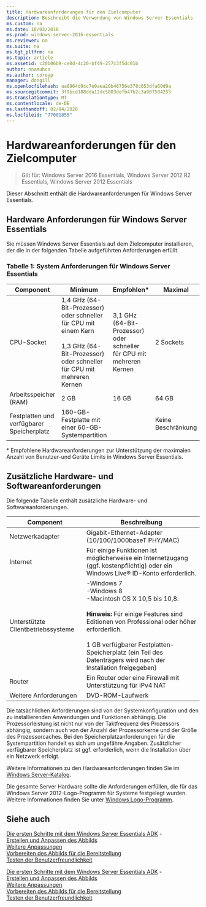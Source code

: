 ```yaml
---
title: Hardwareanforderungen für den Zielcomputer
description: Beschreibt die Verwendung von Windows Server Essentials
ms.custom: na
ms.date: 10/03/2016
ms.prod: windows-server-2016-essentials
ms.reviewer: na
ms.suite: na
ms.tgt_pltfrm: na
ms.topic: article
ms.assetid: c20b06b9-ce0d-4c20-bf49-257c3f5dc01b
author: nnamuhcs
ms.author: coreyp
manager: dongill
ms.openlocfilehash: aa8964d9cc7e0aea20b48756e378c053dfa60d9a
ms.sourcegitcommit: 3f9bcd188dda12dc5803defb47b2c3a907504255
ms.translationtype: MT
ms.contentlocale: de-DE
ms.lasthandoff: 02/04/2020
ms.locfileid: "77001855"
---
```

# <a name="hardware-requirements-for-the-target-computer"></a>Hardwareanforderungen für den Zielcomputer

>Gilt für: Windows Server 2016 Essentials, Windows Server 2012 R2 Essentials, Windows Server 2012 Essentials

Dieser Abschnitt enthält die Hardwareanforderungen für Windows Server Essentials.  
  
## <a name="hardware-requirements-for-windows-server-essentials"></a>Hardware Anforderungen für Windows Server Essentials  
 Sie müssen Windows Server Essentials auf dem Zielcomputer installieren, der die in der folgenden Tabelle aufgeführten Anforderungen erfüllt.  
  
### <a name="table-1--system-requirements-for-windows-server-essentials"></a>Tabelle 1: System Anforderungen für Windows Server Essentials  
  
|Component|Minimum|Empfohlen*|Maximal|  
|---------------|-------------|-------------------|-------------|  
|CPU-Socket|1,4 GHz (64-Bit-Prozessor) oder schneller für CPU mit einem Kern<br /><br /> 1,3 GHz (64-Bit-Prozessor) oder schneller für CPU mit mehreren Kernen|3,1 GHz (64-Bit-Prozessor) oder schneller für CPU mit mehreren Kernen|2 Sockets|  
|Arbeitsspeicher (RAM)|2 GB|16 GB|64 GB|  
|Festplatten und verfügbarer Speicherplatz|160-GB-Festplatte mit einer 60-GB-Systempartition||Keine Beschränkung|  
  
 \* Empfohlene Hardwareanforderungen zur Unterstützung der maximalen Anzahl von Benutzer-und Geräte Limits in Windows Server Essentials.  
  
## <a name="additional-hardware-and-software-requirements"></a>Zusätzliche Hardware- und Softwareanforderungen  
 Die folgende Tabelle enthält zusätzliche Hardware- und Softwareanforderungen.  
  
|Component|Beschreibung|  
|---------------|-----------------|  
|Netzwerkadapter|Gigabit-Ethernet-Adapter (10/100/1000baseT PHY/MAC)|  
|Internet|Für einige Funktionen ist möglicherweise ein Internetzugang (ggf. kostenpflichtig) oder ein Windows Live® ID-Konto erforderlich.|  
|Unterstützte Clientbetriebssysteme|-Windows 7<br />-Windows 8<br />-Macintosh OS X 10,5 bis 10,8.<br /><br /> **Hinweis:** Für einige Features sind Editionen von Professional oder höher erforderlich.<br /><br /> 1 GB verfügbarer Festplatten-Speicherplatz (ein Teil des Datenträgers wird nach der Installation freigegeben)|  
|Router|Ein Router oder eine Firewall mit Unterstützung für IPv4 NAT|  
|Weitere Anforderungen|DVD-ROM-Laufwerk|  
  
 Die tatsächlichen Anforderungen sind von der Systemkonfiguration und den zu installierenden Anwendungen und Funktionen abhängig. Die Prozessorleistung ist nicht nur von der Taktfrequenz des Prozessors abhängig, sondern auch von der Anzahl der Prozessorkerne und der Größe des Prozessorcaches. Bei den Speicherplatzanforderungen für die Systempartition handelt es sich um ungefähre Angaben. Zusätzlicher verfügbarer Speicherplatz ist ggf. erforderlich, wenn die Installation über ein Netzwerk erfolgt.  
  
 Weitere Informationen zu den Hardwareanforderungen finden Sie im [Windows Server-Katalog](https://www.windowsservercatalog.com).  
  
 Die gesamte Server Hardware sollte die Anforderungen erfüllen, die für das Windows Server 2012-Logo-Programm für Systeme festgelegt wurden. Weitere Informationen finden Sie unter [Windows Logo-Programm](https://www.microsoft.com/whdc/winlogo/hwrequirements.mspx).  
  
## <a name="see-also"></a>Siehe auch  

 [Die ersten Schritte mit dem Windows Server Essentials ADK](Getting-Started-with-the-Windows-Server-Essentials-ADK.md) -   
 [Erstellen und Anpassen des Abbilds](Creating-and-Customizing-the-Image.md)   
 [Weitere Anpassungen](Additional-Customizations.md)   
 [Vorbereiten des Abbilds für die Bereitstellung](Preparing-the-Image-for-Deployment.md)   
 [Testen der Benutzerfreundlichkeit](Testing-the-Customer-Experience.md)

 [Die ersten Schritte mit dem Windows Server Essentials ADK](../install/Getting-Started-with-the-Windows-Server-Essentials-ADK.md) -   
 [Erstellen und Anpassen des Abbilds](../install/Creating-and-Customizing-the-Image.md)   
 [Weitere Anpassungen](../install/Additional-Customizations.md)   
 [Vorbereiten des Abbilds für die Bereitstellung](../install/Preparing-the-Image-for-Deployment.md)   
 [Testen der Benutzerfreundlichkeit](../install/Testing-the-Customer-Experience.md)

